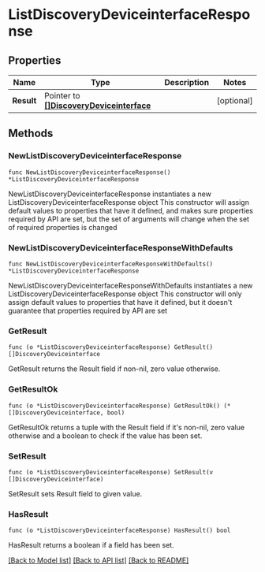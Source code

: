 # ListDiscoveryDeviceinterfaceResponse

## Properties

Name | Type | Description | Notes
------------ | ------------- | ------------- | -------------
**Result** | Pointer to [**[]DiscoveryDeviceinterface**](DiscoveryDeviceinterface.md) |  | [optional] 

## Methods

### NewListDiscoveryDeviceinterfaceResponse

`func NewListDiscoveryDeviceinterfaceResponse() *ListDiscoveryDeviceinterfaceResponse`

NewListDiscoveryDeviceinterfaceResponse instantiates a new ListDiscoveryDeviceinterfaceResponse object
This constructor will assign default values to properties that have it defined,
and makes sure properties required by API are set, but the set of arguments
will change when the set of required properties is changed

### NewListDiscoveryDeviceinterfaceResponseWithDefaults

`func NewListDiscoveryDeviceinterfaceResponseWithDefaults() *ListDiscoveryDeviceinterfaceResponse`

NewListDiscoveryDeviceinterfaceResponseWithDefaults instantiates a new ListDiscoveryDeviceinterfaceResponse object
This constructor will only assign default values to properties that have it defined,
but it doesn't guarantee that properties required by API are set

### GetResult

`func (o *ListDiscoveryDeviceinterfaceResponse) GetResult() []DiscoveryDeviceinterface`

GetResult returns the Result field if non-nil, zero value otherwise.

### GetResultOk

`func (o *ListDiscoveryDeviceinterfaceResponse) GetResultOk() (*[]DiscoveryDeviceinterface, bool)`

GetResultOk returns a tuple with the Result field if it's non-nil, zero value otherwise
and a boolean to check if the value has been set.

### SetResult

`func (o *ListDiscoveryDeviceinterfaceResponse) SetResult(v []DiscoveryDeviceinterface)`

SetResult sets Result field to given value.

### HasResult

`func (o *ListDiscoveryDeviceinterfaceResponse) HasResult() bool`

HasResult returns a boolean if a field has been set.


[[Back to Model list]](../README.md#documentation-for-models) [[Back to API list]](../README.md#documentation-for-api-endpoints) [[Back to README]](../README.md)



